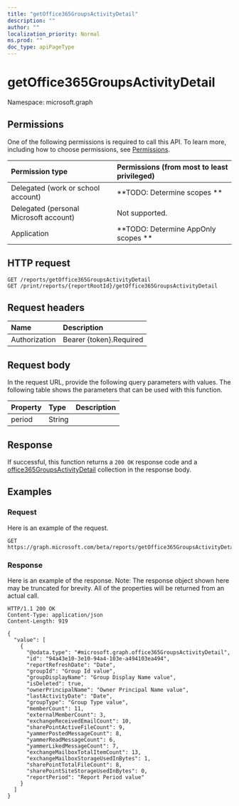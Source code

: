 ```yaml
---
title: "getOffice365GroupsActivityDetail"
description: ""
author: ""
localization_priority: Normal
ms.prod: ""
doc_type: apiPageType
---
```


# getOffice365GroupsActivityDetail

Namespace: microsoft.graph



## Permissions
One of the following permissions is required to call this API. To learn more, including how to choose permissions, see [Permissions](/concepts/permissions-reference.md).

|Permission type|Permissions (from most to least privileged)|
|:---|:---|
|Delegated (work or school account)|**TODO: Determine scopes **|
|Delegated (personal Microsoft account)|Not supported.|
|Application|**TODO: Determine AppOnly scopes **|

## HTTP request
<!-- {
  "blockType": "ignored"
}
-->
``` http
GET /reports/getOffice365GroupsActivityDetail
GET /print/reports/{reportRootId}/getOffice365GroupsActivityDetail
```

## Request headers
|Name|Description|
|:---|:---|
|Authorization|Bearer {token}.Required|

## Request body
In the request URL, provide the following query parameters with values.
The following table shows the parameters that can be used with this function.

|Property|Type|Description|
|:---|:---|:---|
|period|String||



## Response
If successful, this function returns a `200 OK` response code and a [office365GroupsActivityDetail](../resources/office365groupsactivitydetail.md) collection in the response body.

## Examples

### Request
Here is an example of the request.
<!-- {
  "blockType": "request",
  "name": "reportroot_getoffice365groupsactivitydetail"
}
-->
``` http
GET https://graph.microsoft.com/beta/reports/getOffice365GroupsActivityDetail(period='parameterValue')
```

### Response
Here is an example of the response. Note: The response object shown here may be truncated for brevity. All of the properties will be returned from an actual call.
<!-- {
  "blockType": "response",
  "truncated": true,
  "@odata.type": "collection(microsoft.graph.office365groupsactivitydetail)"
}
-->
``` http
HTTP/1.1 200 OK
Content-Type: application/json
Content-Length: 919

{
  "value": [
    {
      "@odata.type": "#microsoft.graph.office365GroupsActivityDetail",
      "id": "94a43e10-3e10-94a4-103e-a494103ea494",
      "reportRefreshDate": "Date",
      "groupId": "Group Id value",
      "groupDisplayName": "Group Display Name value",
      "isDeleted": true,
      "ownerPrincipalName": "Owner Principal Name value",
      "lastActivityDate": "Date",
      "groupType": "Group Type value",
      "memberCount": 11,
      "externalMemberCount": 3,
      "exchangeReceivedEmailCount": 10,
      "sharePointActiveFileCount": 9,
      "yammerPostedMessageCount": 8,
      "yammerReadMessageCount": 6,
      "yammerLikedMessageCount": 7,
      "exchangeMailboxTotalItemCount": 13,
      "exchangeMailboxStorageUsedInBytes": 1,
      "sharePointTotalFileCount": 8,
      "sharePointSiteStorageUsedInBytes": 0,
      "reportPeriod": "Report Period value"
    }
  ]
}
```

